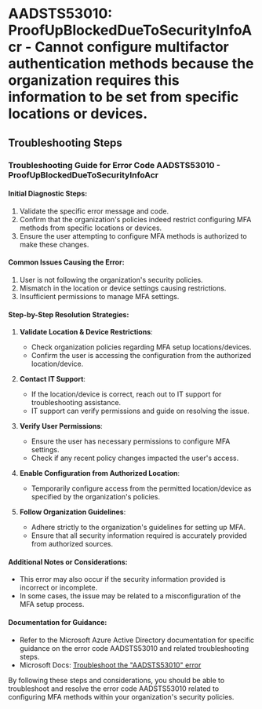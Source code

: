 # AADSTS53010: ProofUpBlockedDueToSecurityInfoAcr - Cannot configure multifactor authentication methods because the organization requires this information to be set from specific locations or devices.


## Troubleshooting Steps
### Troubleshooting Guide for Error Code AADSTS53010 - ProofUpBlockedDueToSecurityInfoAcr

#### Initial Diagnostic Steps:
1. Validate the specific error message and code.
2. Confirm that the organization's policies indeed restrict configuring MFA methods from specific locations or devices.
3. Ensure the user attempting to configure MFA methods is authorized to make these changes.

#### Common Issues Causing the Error:
1. User is not following the organization's security policies.
2. Mismatch in the location or device settings causing restrictions.
3. Insufficient permissions to manage MFA settings.

#### Step-by-Step Resolution Strategies:
1. **Validate Location & Device Restrictions**:
   - Check organization policies regarding MFA setup locations/devices.
   - Confirm the user is accessing the configuration from the authorized location/device.

2. **Contact IT Support**:
   - If the location/device is correct, reach out to IT support for troubleshooting assistance.
   - IT support can verify permissions and guide on resolving the issue.

3. **Verify User Permissions**:
   - Ensure the user has necessary permissions to configure MFA settings.
   - Check if any recent policy changes impacted the user's access.

4. **Enable Configuration from Authorized Location**:
   - Temporarily configure access from the permitted location/device as specified by the organization's policies.

5. **Follow Organization Guidelines**:
   - Adhere strictly to the organization's guidelines for setting up MFA.
   - Ensure that all security information required is accurately provided from authorized sources.

#### Additional Notes or Considerations:
- This error may also occur if the security information provided is incorrect or incomplete.
- In some cases, the issue may be related to a misconfiguration of the MFA setup process.

#### Documentation for Guidance:
- Refer to the Microsoft Azure Active Directory documentation for specific guidance on the error code AADSTS53010 and related troubleshooting steps.
- Microsoft Docs: [Troubleshoot the "AADSTS53010" error](https://docs.microsoft.com/en-us/azure/active-directory/develop/active-directory-configurable-token-lifetimes#error-codes) 

By following these steps and considerations, you should be able to troubleshoot and resolve the error code AADSTS53010 related to configuring MFA methods within your organization's security policies.